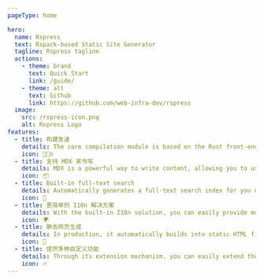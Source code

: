 ```yaml
---
pageType: home

hero:
  name: Rspress
  text: Rspack-based Static Site Generator
  tagline: Rspress tagline
  actions:
    - theme: brand
      text: Quick Start
      link: /guide/
    - theme: alt
      text: Github
      link: https://github.com/web-infra-dev/rspress
  image:
    src: /rspress-icon.png
    alt: Rspress Logo
features:
  - title: 构建急速
    details: The core compilation module is based on the Rust front-end toolchain, providing a more ultimate development experience.
    icon: 🏃🏻‍♀️
  - title: 支持 MDX 来书写
    details: MDX is a powerful way to write content, allowing you to use React components in Markdown.
    icon: 📦
  - title: Built-in full-text search
    details: Automatically generates a full-text search index for you during construction, providing out-of-the-box full-text search capabilities.
    icon: 🎨
  - title: 更简单的 I18n 解决方案
    details: With the built-in I18n solution, you can easily provide multi-language support for documents or components.
    icon: 🌍
  - title: 静态网页生成
    details: In production, it automatically builds into static HTML files, which can be easily deployed anywhere.
    icon: 🌈
  - title: 提供多种自定义功能
    details: Through its extension mechanism, you can easily extend theme UI and build process.
    icon: 🔥
---
```

